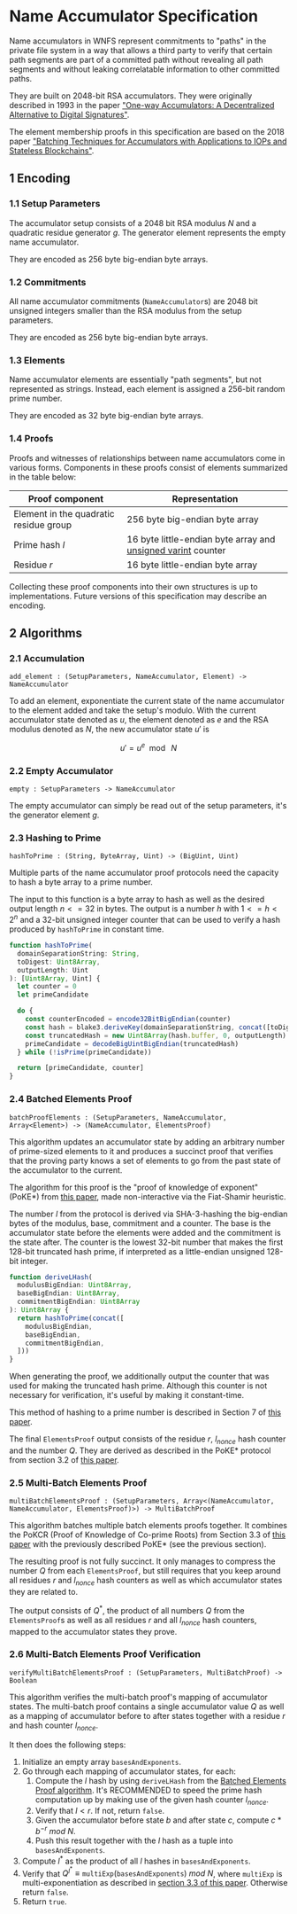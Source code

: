 # Name Accumulator Specification

Name accumulators in WNFS represent commitments to "paths" in the private file system in a way that allows a third party to verify that certain path segments are part of a committed path without revealing all path segments and without leaking correlatable information to other committed paths.

They are built on 2048-bit RSA accumulators. They were originally described in 1993 in the paper ["One-way Accumulators: A Decentralized Alternative to Digital Signatures"][RSA acc og paper].

The element membership proofs in this specification are based on the 2018 paper ["Batching Techniques for Accumulators with Applications to IOPs and Stateless Blockchains"][IOP Batching Boneh].

## 1 Encoding

### 1.1 Setup Parameters

The accumulator setup consists of a 2048 bit RSA modulus $N$ and a quadratic residue generator $g$. The generator element represents the empty name accumulator.

They are encoded as 256 byte big-endian byte arrays.

### 1.2 Commitments

All name accumulator commitments (`NameAccumulator`s) are 2048 bit unsigned integers smaller than the RSA modulus from the setup parameters.

They are encoded as 256 byte big-endian byte arrays.

### 1.3 Elements

Name accumulator elements are essentially "path segments", but not represented as strings. Instead, each element is assigned a 256-bit random prime number.

They are encoded as 32 byte big-endian byte arrays.

### 1.4 Proofs

Proofs and witnesses of relationships between name accumulators come in various forms. Components in these proofs consist of elements summarized in the table below:

| Proof component                        | Representation |
|----------------------------------------|----------------|
| Element in the quadratic residue group | 256 byte big-endian byte array |
| Prime hash $l$                         | 16 byte little-endian byte array and [unsigned varint] counter |
| Residue $r$                            | 16 byte little-endian byte array |

Collecting these proof components into their own structures is up to implementations. Future versions of this specification may describe an encoding.

## 2 Algorithms

### 2.1 Accumulation

`add_element : (SetupParameters, NameAccumulator, Element) -> NameAccumulator`

To add an element, exponentiate the current state of the name accumulator to the element added and take the setup's modulo. With the current accumulator state denoted as $u$, the element denoted as $e$ and the RSA modulus denoted as $N$, the new accumulator state $u'$ is

$$u' = u^e \mod\ N$$

### 2.2 Empty Accumulator

`empty : SetupParameters -> NameAccumulator`

The empty accumulator can simply be read out of the setup parameters, it's the generator element $g$.

### 2.3 Hashing to Prime

`hashToPrime : (String, ByteArray, Uint) -> (BigUint, Uint)`

Multiple parts of the name accumulator proof protocols need the capacity to hash a byte array to a prime number.

The input to this function is a byte array to hash as well as the desired output length $n <= 32$ in bytes.
The output is a number $h$ with $1 <= h < 2^n$ and a 32-bit unsigned integer counter that can be used to verify a hash produced by `hashToPrime` in constant time.

```ts
function hashToPrime(
  domainSeparationString: String,
  toDigest: Uint8Array,
  outputLength: Uint
): [Uint8Array, Uint] {
  let counter = 0
  let primeCandidate

  do {
    const counterEncoded = encode32BitBigEndian(counter)
    const hash = blake3.deriveKey(domainSeparationString, concat([toDigest, counterEncoded]))
    const truncatedHash = new Uint8Array(hash.buffer, 0, outputLength)
    primeCandidate = decodeBigUintBigEndian(truncatedHash)
  } while (!isPrime(primeCandidate))

  return [primeCandidate, counter]
}
```

### 2.4 Batched Elements Proof

`batchProofElements : (SetupParameters, NameAccumulator, Array<Element>) -> (NameAccumulator, ElementsProof)`

This algorithm updates an accumulator state by adding an arbitrary number of prime-sized elements to it and produces a succinct proof that verifies that the proving party knows a set of elements to go from the past state of the accumulator to the current.

The algorithm for this proof is the "proof of knowledge of exponent" (PoKE*) from [this paper][IOP Batching Boneh], made non-interactive via the Fiat-Shamir heuristic.

The number $l$ from the protocol is derived via SHA-3-hashing the big-endian bytes of the modulus, base, commitment and a counter. The base is the accumulator state before the elements were added and the commitment is the state after.
The counter is the lowest 32-bit number that makes the first 128-bit truncated hash prime, if interpreted as a little-endian unsigned 128-bit integer.

```ts
function deriveLHash(
  modulusBigEndian: Uint8Array,
  baseBigEndian: Uint8Array,
  commitmentBigEndian: Uint8Array
): Uint8Array {
  return hashToPrime(concat([
    modulusBigEndian,
    baseBigEndian,
    commitmentBigEndian,
  ]))
}
```

When generating the proof, we additionally output the counter that was used for making the truncated hash prime. Although this counter is not necessary for verification, it's useful by making it constant-time.

This method of hashing to a prime number is described in Section 7 of [this paper][IOP Batching Boneh].

The final `ElementsProof` output consists of the residue $r$, $l_{nonce}$ hash counter and the number $Q$. They are derived as described in the PoKE* protocol from section 3.2 of [this paper][IOP Batching Boneh].

### 2.5 Multi-Batch Elements Proof

`multiBatchElementsProof : (SetupParameters, Array<(NameAccumulator, NameAccumulator, ElementsProof)>) -> MultiBatchProof`

This algorithm batches multiple batch elements proofs together. It combines the PoKCR (Proof of Knowledge of Co-prime Roots) from Section 3.3 of [this paper][IOP Batching Boneh] with the previously described PoKE* (see the previous section).

The resulting proof is not fully succinct. It only manages to compress the number $Q$ from each `ElementsProof`, but still requires that you keep around all residues $r$ and $l_{nonce}$ hash counters as well as which accumulator states they are related to.

The output consists of $Q^*$, the product of all numbers $Q$ from the `ElementsProof`s as well as all residues $r$ and all $l_{nonce}$ hash counters, mapped to the accumulator states they prove.

### 2.6 Multi-Batch Elements Proof Verification

`verifyMultiBatchElementsProof : (SetupParameters, MultiBatchProof) -> Boolean`

This algorithm verifies the multi-batch proof's mapping of accumulator states. The multi-batch proof contains a single accumulator value $Q$ as well as a mapping of accumulator before to after states together with a residue $r$ and hash counter $l_{nonce}$.

It then does the following steps:
1. Initialize an empty array `basesAndExponents`.
2. Go through each mapping of accumulator states, for each:
   1. Compute the $l$ hash by using `deriveLHash` from the [Batched Elements Proof algorithm](#24-Batched-Elements-Proof). It's RECOMMENDED to speed the prime hash computation up by making use of the given hash counter $l_{nonce}$.
   2. Verify that $l < r$. If not, return `false`.
   3. Given the accumulator before state $b$ and after state $c$, compute $c * b^{-r}\ mod\ N$.
   4. Push this result together with the $l$ hash as a tuple into `basesAndExponents`.
3. Compute $l^*$ as the product of all $l$ hashes in `basesAndExponents`.
4. Verify that $Q^{l^*} \equiv \mathtt{multiExp}(\mathtt{basesAndExponents})\ mod\ N$, where `multiExp` is multi-exponentiation as described in [section 3.3 of this paper][IOP Batching Boneh]. Otherwise return `false`.
5. Return `true`.

[RSA acc og paper]: https://link.springer.com/content/pdf/10.1007/3-540-48285-7_24.pdf
[IOP Batching Boneh]: https://eprint.iacr.org/2018/1188.pdf
[unsigned varint]: https://github.com/multiformats/unsigned-varint
